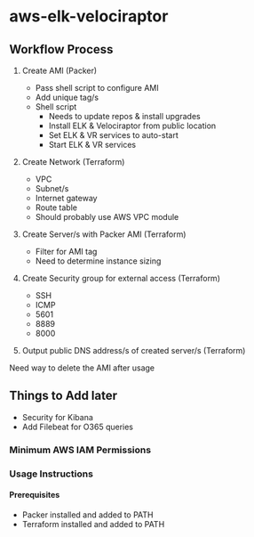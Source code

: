 # aws-elk-velociraptor

## Workflow Process

1. Create AMI (Packer)
    * Pass shell script to configure AMI
    * Add unique tag/s
    * Shell script
      * Needs to update repos & install upgrades
      * Install ELK & Velociraptor from public location
      * Set ELK & VR services to auto-start
      * Start ELK & VR services

2. Create Network (Terraform)
    * VPC
    * Subnet/s
    * Internet gateway
    * Route table
    * Should probably use AWS VPC module

3. Create Server/s with Packer AMI (Terraform)
    * Filter for AMI tag
    * Need to determine instance sizing

4. Create Security group for external access (Terraform)
   * SSH
   * ICMP
   * 5601
   * 8889
   * 8000

5. Output public DNS address/s of created server/s (Terraform)

Need way to delete the AMI after usage

## Things to Add later

* Security for Kibana
* Add Filebeat for O365 queries

### Minimum AWS IAM Permissions

### Usage Instructions

#### Prerequisites

* Packer installed and added to PATH
* Terraform installed and added to PATH
